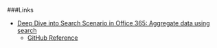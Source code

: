 ###Links
* [Deep Dive into Search Scenario in Office 365: Aggregate data using search](https://mva.microsoft.com/en-US/training-courses/deep-dive-building-blocks-and-services-of-sharepoint-8933?l=HpRGkHC3_5004984382#)
	* [GitHub Reference](https://github.com/OfficeDev/TrainingContent/blob/master/O3656/O3656-6%20Deep%20Dive%20into%20Search%20Scenarios%20in%20Office%20365/Lab.md)

